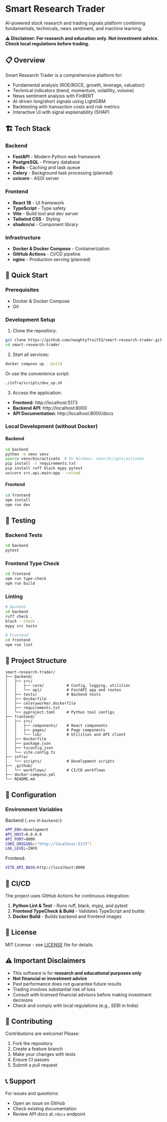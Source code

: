 # Smart Research Trader

AI-powered stock research and trading signals platform combining fundamentals, technicals, news sentiment, and machine learning.

**⚠️ Disclaimer: For research and education only. Not investment advice. Check local regulations before trading.**

## 📋 Overview

Smart Research Trader is a comprehensive platform for:
- Fundamental analysis (ROE/ROCE, growth, leverage, valuation)
- Technical indicators (trend, momentum, volatility, volume)
- News sentiment analysis with FinBERT
- AI-driven long/short signals using LightGBM
- Backtesting with transaction costs and risk metrics
- Interactive UI with signal explainability (SHAP)

## 🏗️ Tech Stack

### Backend
- **FastAPI** - Modern Python web framework
- **PostgreSQL** - Primary database
- **Redis** - Caching and task queue
- **Celery** - Background task processing (planned)
- **uvicorn** - ASGI server

### Frontend
- **React 18** - UI framework
- **TypeScript** - Type safety
- **Vite** - Build tool and dev server
- **Tailwind CSS** - Styling
- **shadcn/ui** - Component library

### Infrastructure
- **Docker & Docker Compose** - Containerization
- **GitHub Actions** - CI/CD pipeline
- **nginx** - Production serving (planned)

## 🚀 Quick Start

### Prerequisites
- Docker & Docker Compose
- Git

### Development Setup

1. Clone the repository:
```bash
git clone https://github.com/naughtyfruit53/smart-research-trader.git
cd smart-research-trader
```

2. Start all services:
```bash
docker compose up --build
```

Or use the convenience script:
```bash
./infra/scripts/dev_up.sh
```

3. Access the application:
- **Frontend**: http://localhost:5173
- **Backend API**: http://localhost:8000
- **API Documentation**: http://localhost:8000/docs

### Local Development (without Docker)

#### Backend
```bash
cd backend
python -m venv venv
source venv/bin/activate  # On Windows: venv\Scripts\activate
pip install -r requirements.txt
pip install ruff black mypy pytest
uvicorn src.api.main:app --reload
```

#### Frontend
```bash
cd frontend
npm install
npm run dev
```

## 🧪 Testing

### Backend Tests
```bash
cd backend
pytest
```

### Frontend Type Check
```bash
cd frontend
npm run type-check
npm run build
```

### Linting
```bash
# Backend
cd backend
ruff check .
black --check .
mypy src tests

# Frontend
cd frontend
npm run lint
```

## 📁 Project Structure

```
smart-research-trader/
├── backend/
│   ├── src/
│   │   ├── core/          # Config, logging, utilities
│   │   └── api/           # FastAPI app and routes
│   ├── tests/             # Backend tests
│   ├── Dockerfile
│   ├── celeryworker.dockerfile
│   ├── requirements.txt
│   └── pyproject.toml     # Python tool configs
├── frontend/
│   ├── src/
│   │   ├── components/    # React components
│   │   ├── pages/         # Page components
│   │   └── lib/           # Utilities and API client
│   ├── Dockerfile
│   ├── package.json
│   ├── tsconfig.json
│   └── vite.config.ts
├── infra/
│   └── scripts/           # Development scripts
├── .github/
│   └── workflows/         # CI/CD workflows
├── docker-compose.yml
└── README.md
```

## 🔧 Configuration

### Environment Variables

Backend (`.env` in `backend/`):
```bash
APP_ENV=development
API_HOST=0.0.0.0
API_PORT=8000
CORS_ORIGINS=["http://localhost:5173"]
LOG_LEVEL=INFO
```

Frontend:
```bash
VITE_API_BASE=http://localhost:8000
```

## 🚦 CI/CD

The project uses GitHub Actions for continuous integration:
1. **Python Lint & Test** - Runs ruff, black, mypy, and pytest
2. **Frontend TypeCheck & Build** - Validates TypeScript and builds
3. **Docker Build** - Builds backend and frontend images

## 📝 License

MIT License - see [LICENSE](LICENSE) file for details.

## ⚠️ Important Disclaimers

- This software is for **research and educational purposes only**
- **Not financial or investment advice**
- Past performance does not guarantee future results
- Trading involves substantial risk of loss
- Consult with licensed financial advisors before making investment decisions
- Check and comply with local regulations (e.g., SEBI in India)

## 🤝 Contributing

Contributions are welcome! Please:
1. Fork the repository
2. Create a feature branch
3. Make your changes with tests
4. Ensure CI passes
5. Submit a pull request

## 📞 Support

For issues and questions:
- Open an issue on GitHub
- Check existing documentation
- Review API docs at `/docs` endpoint
